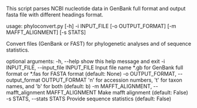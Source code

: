 This script parses NCBI nucleotide data in GenBank full format
and output fasta file with different headings format.


usage: phyloconvert.py [-h] -i INPUT_FILE [-o OUTPUT_FORMAT] [-m MAFFT_ALIGNMENT] [-s STATS]

Convert files (GenBank or FAST) for phylogenetic analyses and of sequence statistics.

optional arguments:
  -h, --help            show this help message and exit
  -i INPUT_FILE, --input_file INPUT_FILE
                        Input file name *.gb for GenBank full format or *.fas for FASTA format (default: None)
  -o OUTPUT_FORMAT, --output_format OUTPUT_FORMAT
                        'n' for accession numbers, 't' for taxon names, and 'b' for both (default: b)
  -m MAFFT_ALIGNMENT, --mafft_alignment MAFFT_ALIGNMENT
                        Make mafft alignment (default: False)
  -s STATS, --stats STATS
                        Provide sequence statistics (default: False)
